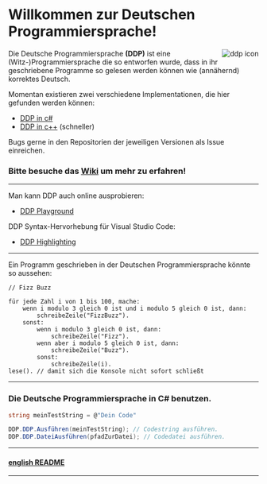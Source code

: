 # Willkommen zur Deutschen Programmiersprache!
<img 
     src="https://user-images.githubusercontent.com/26361108/130243423-2e78015a-279a-4906-9804-c2f23a78f5b4.png" 
     alt="ddp icon"
     align="right"
/>

Die Deutsche Programmiersprache **(DDP)** ist eine (Witz-)Programmiersprache die so entworfen wurde, dass in ihr geschriebene Programme so gelesen werden können wie (annähernd) korrektes Deutsch.

Momentan existieren zwei verschiedene Implementationen, die hier gefunden werden können:
- [DDP in c#](https://github.com/NotLe0n/Die-Deutsche-Programmiersprache)
- [DDP in c++](https://github.com/bafto/DDP-cpp) (schneller)

Bugs gerne in den Repositorien der jeweiligen Versionen als Issue einreichen.

### Bitte besuche das [Wiki](https://github.com/NotLe0n/Die-Deutsche-Programmiersprache/wiki) um mehr zu erfahren!

***

Man kann DDP auch online ausprobieren:
- [DDP Playground](https://github.com/bafto/DDP_Playground)

DDP Syntax-Hervorhebung für Visual Studio Code:
- [DDP Highlighting](https://github.com/NotLe0n/DDP-highlighting)

***

Ein Programm geschrieben in der Deutschen Programmiersprache könnte so aussehen:
```
// Fizz Buzz

für jede Zahl i von 1 bis 100, mache:
    wenn i modulo 3 gleich 0 ist und i modulo 5 gleich 0 ist, dann:
        schreibeZeile("FizzBuzz").
    sonst:
        wenn i modulo 3 gleich 0 ist, dann:
            schreibeZeile("Fizz").
        wenn aber i modulo 5 gleich 0 ist, dann:
            schreibeZeile("Buzz").
        sonst:
            schreibeZeile(i).
lese(). // damit sich die Konsole nicht sofort schließt
```
***
### Die Deutsche Programmiersprache in C# benutzen.
```c#
string meinTestString = @"Dein Code"

DDP.DDP.Ausführen(meinTestString); // Codestring ausführen.
DDP.DDP.DateiAusführen(pfadZurDatei); // Codedatei ausführen.
```

***
#### [english README](https://github.com/NotLe0n/Die-Deutsche-Programmiersprache/blob/master/README-EN.md)
***